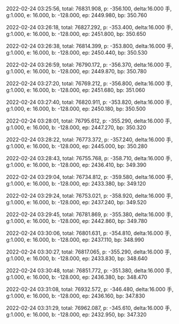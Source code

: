 2022-02-24 03:25:56, total: 76831.908, p: -356.100, delta:16.000 手, g:1.000, e: 16.000, b: -128.000, ep: 2449.980, bp: 350.760

2022-02-24 03:26:18, total: 76827.292, p: -353.400, delta:16.000 手, g:1.000, e: 16.000, b: -128.000, ep: 2451.800, bp: 350.650

2022-02-24 03:26:38, total: 76814.399, p: -353.800, delta:16.000 手, g:1.000, e: 16.000, b: -128.000, ep: 2450.440, bp: 350.530

2022-02-24 03:26:59, total: 76790.172, p: -356.370, delta:16.000 手, g:1.000, e: 16.000, b: -128.000, ep: 2449.870, bp: 350.780

2022-02-24 03:27:20, total: 76769.212, p: -356.800, delta:16.000 手, g:1.000, e: 16.000, b: -128.000, ep: 2451.680, bp: 351.060

2022-02-24 03:27:40, total: 76820.911, p: -353.820, delta:16.000 手, g:1.000, e: 16.000, b: -128.000, ep: 2450.180, bp: 350.500

2022-02-24 03:28:01, total: 76795.612, p: -355.290, delta:16.000 手, g:1.000, e: 16.000, b: -128.000, ep: 2447.270, bp: 350.320

2022-02-24 03:28:22, total: 76773.372, p: -357.240, delta:16.000 手, g:1.000, e: 16.000, b: -128.000, ep: 2445.000, bp: 350.280

2022-02-24 03:28:43, total: 76755.768, p: -358.710, delta:16.000 手, g:1.000, e: 16.000, b: -128.000, ep: 2436.410, bp: 349.390

2022-02-24 03:29:04, total: 76734.812, p: -359.580, delta:16.000 手, g:1.000, e: 16.000, b: -128.000, ep: 2433.380, bp: 349.120

2022-02-24 03:29:24, total: 76753.021, p: -358.920, delta:16.000 手, g:1.000, e: 16.000, b: -128.000, ep: 2437.240, bp: 349.520

2022-02-24 03:29:45, total: 76781.869, p: -355.380, delta:16.000 手, g:1.000, e: 16.000, b: -128.000, ep: 2442.860, bp: 349.780

2022-02-24 03:30:06, total: 76801.631, p: -354.810, delta:16.000 手, g:1.000, e: 16.000, b: -128.000, ep: 2437.110, bp: 348.990

2022-02-24 03:30:27, total: 76817.065, p: -355.290, delta:16.000 手, g:1.000, e: 16.000, b: -128.000, ep: 2433.830, bp: 348.640

2022-02-24 03:30:48, total: 76851.772, p: -351.380, delta:16.000 手, g:1.000, e: 16.000, b: -128.000, ep: 2436.380, bp: 348.470

2022-02-24 03:31:08, total: 76932.572, p: -346.480, delta:16.000 手, g:1.000, e: 16.000, b: -128.000, ep: 2436.160, bp: 347.830

2022-02-24 03:31:29, total: 76962.087, p: -345.610, delta:16.000 手, g:1.000, e: 16.000, b: -128.000, ep: 2432.950, bp: 347.320